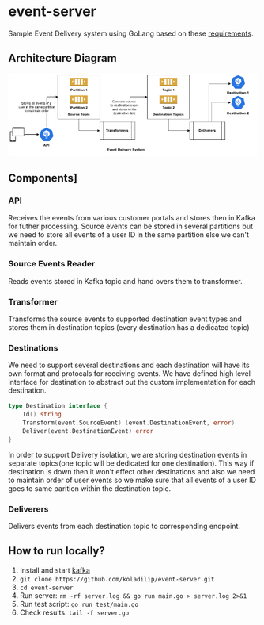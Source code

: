 # event-server
Sample Event Delivery system using GoLang based on these [requirements](https://github.com/koladilip/event-server/blob/main/EventDelivery.pdf).

## Architecture Diagram
![EventDeliverySystem](https://github.com/koladilip/event-server/blob/main/EventDeliverySystem.png)

## Components]
### API 
Receives the events from various customer portals and stores then in Kafka for futher processing. Source events can be stored in several partitions but we need to store all events of a user ID in the same partition else we can't maintain order.

### Source Events Reader
Reads events stored in Kafka topic and hand overs them to transformer.

### Transformer
Transforms the source events to supported destination event types and stores them in destination topics (every destination has a dedicated topic)

### Destinations
We need to support several destinations and each destination will have its own format and protocals for receiving events. We have defined high level interface for destination to abstract out the custom implementation for each destination.
```go
type Destination interface {
	Id() string
	Transform(event.SourceEvent) (event.DestinationEvent, error)
	Deliver(event.DestinationEvent) error
}
```
In order to support Delivery isolation, we are storing destination events in separate topics(one topic will be dedicated for one destination). This way if destination is down then it won't effect other destinations and also we need to maintain order of user events so we make sure that all events of a user ID goes to same parition within the destination topic.

### Deliverers
Delivers events from each destination topic to corresponding endpoint.

## How to run locally?
1. Install and start [kafka](https://kafka.apache.org/quickstart)
1. `git clone https://github.com/koladilip/event-server.git`
1. `cd event-server`
1. Run server: `rm -rf server.log && go run main.go > server.log 2>&1`
1. Run test script: `go run test/main.go`
1. Check results: `tail -f server.go`
